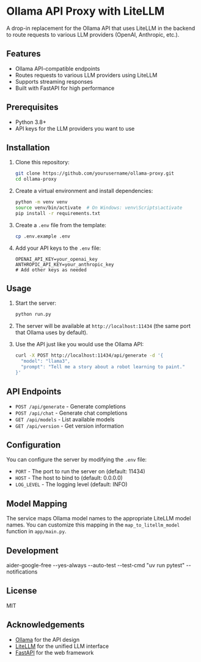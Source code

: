 # Ollama API Proxy with LiteLLM

A drop-in replacement for the Ollama API that uses LiteLLM in the backend to route requests to various LLM providers (OpenAI, Anthropic, etc.).

## Features

- Ollama API-compatible endpoints
- Routes requests to various LLM providers using LiteLLM
- Supports streaming responses
- Built with FastAPI for high performance

## Prerequisites

- Python 3.8+
- API keys for the LLM providers you want to use

## Installation

1. Clone this repository:
   ```bash
   git clone https://github.com/yourusername/ollama-proxy.git
   cd ollama-proxy
   ```

2. Create a virtual environment and install dependencies:
   ```bash
   python -m venv venv
   source venv/bin/activate  # On Windows: venv\Scripts\activate
   pip install -r requirements.txt
   ```

3. Create a `.env` file from the template:
   ```bash
   cp .env.example .env
   ```

4. Add your API keys to the `.env` file:
   ```
   OPENAI_API_KEY=your_openai_key
   ANTHROPIC_API_KEY=your_anthropic_key
   # Add other keys as needed
   ```

## Usage

1. Start the server:
   ```bash
   python run.py
   ```

2. The server will be available at `http://localhost:11434` (the same port that Ollama uses by default).

3. Use the API just like you would use the Ollama API:
   ```bash
   curl -X POST http://localhost:11434/api/generate -d '{
     "model": "llama3",
     "prompt": "Tell me a story about a robot learning to paint."
   }'
   ```

## API Endpoints

- `POST /api/generate` - Generate completions
- `POST /api/chat` - Generate chat completions
- `GET /api/models` - List available models
- `GET /api/version` - Get version information

## Configuration

You can configure the server by modifying the `.env` file:

- `PORT` - The port to run the server on (default: 11434)
- `HOST` - The host to bind to (default: 0.0.0.0)
- `LOG_LEVEL` - The logging level (default: INFO)

## Model Mapping

The service maps Ollama model names to the appropriate LiteLLM model names. You can customize this mapping in the `map_to_litellm_model` function in `app/main.py`.

## Development

   aider-google-free --yes-always --auto-test --test-cmd "uv run pytest" --notifications 

## License

MIT

## Acknowledgements

- [Ollama](https://github.com/ollama/ollama) for the API design
- [LiteLLM](https://github.com/BerriAI/litellm) for the unified LLM interface
- [FastAPI](https://fastapi.tiangolo.com/) for the web framework

